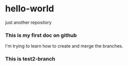 # hello-world
just another repository

### This is my first doc on github
I'm trying to learn how to create and merge the branches.

### This is test2-branch

